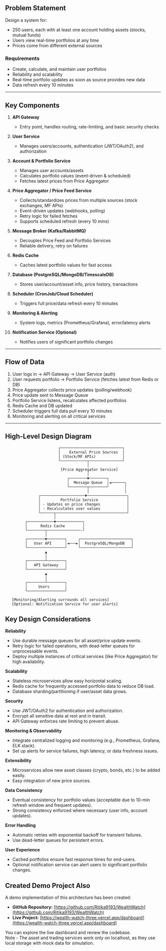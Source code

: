 ## Problem Statement

Design a system for:
- 250 users, each with at least one account holding assets (stocks, mutual funds)
- Users view real-time portfolios at any time
- Prices come from different external sources

### Requirements

- Create, calculate, and maintain user portfolios
- Reliability and scalability
- Real-time portfolio updates as soon as source provides new data
- Data refresh every 10 minutes

---

## Key Components

1. **API Gateway**
   - Entry point, handles routing, rate-limiting, and basic security checks

2. **User Service**
   - Manages users/accounts, authentication (JWT/OAuth2), and authorization

3. **Account & Portfolio Service**
   - Manages user accounts/assets
   - Calculates portfolio values (event-driven & scheduled)
   - Fetches latest prices from Price Aggregator

4. **Price Aggregator / Price Feed Service**
   - Collects/standardizes prices from multiple sources (stock exchanges, MF APIs)
   - Event-driven updates (webhooks, polling)
   - Retry logic for failed fetches
   - Supports scheduled refresh (every 10 mins)

5. **Message Broker (Kafka/RabbitMQ)**
   - Decouples Price Feed and Portfolio Services
   - Reliable delivery, retry on failures

6. **Redis Cache**
   - Caches latest portfolio values for fast access

7. **Database (PostgreSQL/MongoDB/TimescaleDB)**
   - Stores user/account/asset info, price history, transactions

8. **Scheduler (CronJob/Cloud Scheduler)**
   - Triggers full price/data refresh every 10 minutes

9. **Monitoring & Alerting**
   - System logs, metrics (Prometheus/Grafana), error/latency alerts

10. **Notification Service (Optional)**
    - Notifies users of significant portfolio changes

---

## Flow of Data

1. User logs in → API Gateway → User Service (auth)  
2. User requests portfolio → Portfolio Service (fetches latest from Redis or DB)  
3. Price Aggregator collects price updates (polling/webhook)  
4. Price update sent to Message Queue  
5. Portfolio Service listens, recalculates affected portfolios  
6. Redis Cache and DB updated  
7. Scheduler triggers full data pull every 10 minutes  
8. Monitoring and alerting on all critical services

---

## High-Level Design Diagram

```plaintext
                        ┌────────────────────────────┐
                        │    External Price Sources  │
                        │ (Stock/MF APIs)            │
                        └────────────┬───────────────┘
                                     │
                         [Price Aggregator Service]
                                     │
                            ┌────────▼────────┐
                            │  Message Queue  │◄──────┐
                            └────────┬────────┘       │
                                     │                │
               ┌────────────────────▼──────────────────┐
               │         Portfolio Service             │
               │ - Updates on price changes            │
               │ - Recalculates user values            │
               └──────┬────────────────────────────────┘
                      │
         ┌────────────▼────────────┐
         │      Redis Cache        │
         └────────┬───────────────-┘
                  │
         ┌────────▼────────┐     ┌───────────────────────┐
         │   User API      │◄───►│  PostgreSQL/MongoDB   │
         └─────────────────┘     └───────────────────────┘
                  ▲
                  │
         ┌────────┴────────┐
         │   API Gateway   │
         └─────────────────┘
                  ▲
                  │
         ┌────────┴────────┐
         │     Users       │
         └─────────────────┘

   [Monitoring/Alerting surrounds all services]
   [Optional: Notification Service for user alerts]

```

## Key Design Considerations

**Reliability**
- Use durable message queues for all asset/price update events.
- Retry logic for failed operations, with dead-letter queues for unprocessable events.
- Deploy multiple instances of critical services (like Price Aggregator) for high availability.

**Scalability**
- Stateless microservices allow easy horizontal scaling.
- Redis cache for frequently accessed portfolio data to reduce DB load.
- Database sharding/partitioning if user/asset data grows.

**Security**
- Use JWT/OAuth2 for authentication and authorization.
- Encrypt all sensitive data at rest and in transit.
- API Gateway enforces rate limiting to prevent abuse.

**Monitoring & Observability**
- Integrate centralized logging and monitoring (e.g., Prometheus, Grafana, ELK stack).
- Set up alerts for service failures, high latency, or data freshness issues.

**Extensibility**
- Microservices allow new asset classes (crypto, bonds, etc.) to be added easily.
- Easy integration of new price sources.

**Data Consistency**
- Eventual consistency for portfolio values (acceptable due to 10-min refresh window and frequent updates).
- Strong consistency enforced where necessary (user info, account updates).

**Error Handling**
- Automatic retries with exponential backoff for transient failures.
- Use dead-letter queues for persistent errors.

**User Experience**
- Cached portfolios ensure fast response times for end-users.
- Optional notification service can alert users to significant portfolio changes.



## Created Demo Project Also

A demo implementation of this architecture has been created:

- **GitHub Repository:** [https://github.com/Ritika9193/WealthWatch](https://github.com/Ritika9193/WealthWatch)
- **Live Project:** [https://wealth-watch-three.vercel.app/dashboard](https://wealth-watch-three.vercel.app/dashboard)

You can explore the live dashboard and review the codebase.            
Note - The asset and trading services work only on localhost, as they use local storage with mock data for simulation.